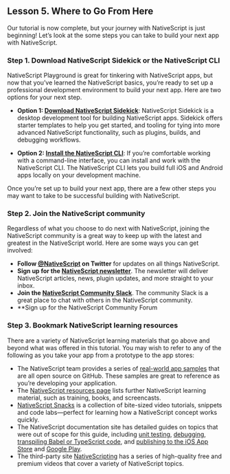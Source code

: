 ## Lesson 5. Where to Go From Here

Our tutorial is now complete, but your journey with NativeScript is just beginning! Let’s look at the some steps you can take to build your next app with NativeScript.

### Step 1. Download NativeScript Sidekick or the NativeScript CLI

NativeScript Playground is great for tinkering with NativeScript apps, but now that you’ve learned the NativeScript basics, you’re ready to set up a professional development environment to build your next app. Here are two options for your next step.

* **Option 1: [Download NativeScript Sidekick](https://www.nativescript.org/nativescript-sidekick)**: NativeScript Sidekick is a desktop development tool for building NativeScript apps. Sidekick offers starter templates to help you get started, and tooling for tying into more advanced NativeScript functionality, such as plugins, builds, and debugging workflows.

* **Option 2: [Install the NativeScript CLI](https://docs.nativescript.org/start/quick-setup)**: If you’re comfortable working with a command-line interface, you can install and work with the NativeScript CLI. The NativeScript CLI lets you build full iOS and Android apps locally on your development machine.

Once you’re set up to build your next app, there are a few other steps you may want to take to be successful building with NativeScript.

### Step 2. Join the NativeScript community

Regardless of what you choose to do next with NativeScript, joining the NativeScript community is a great way to keep up with the latest and greatest in the NativeScript world. Here are some ways you can get involved:

- **Follow [@NativeScript](https://twitter.com/nativescript) on Twitter** for updates on all things NativeScript.
- **Sign up for the [NativeScript newsletter](https://www.nativescript.org/nativescript-newsletter)**. The newsletter will deliver NativeScript articles, news, plugin updates, and more straight to your inbox.
- **Join the [NativeScript Community Slack](http://developer.telerik.com/wp-login.php?action=slack-invitation)**. The community Slack is a great place to chat with others in the NativeScript community.
- **Sign up for the NativeScript Community Forum

### Step 3. Bookmark NativeScript learning resources

There are a variety of NativeScript learning materials that go above and beyond what was offered in this tutorial. You may wish to refer to any of the following as you take your app from a prototype to the app stores:

- The NativeScript team provides a series of [real-world app samples](https://www.nativescript.org/app-samples-with-code) that are all open source on GitHub. These samples are great to reference as you’re developing your application.
- The [NativeScript resources page](https://www.nativescript.org/resources) lists further NativeScript learning material, such as training, books, and screencasts.
- [NativeScript Snacks](http://www.nativescriptsnacks.com/) is a collection of bite-sized video tutorials, snippets and code labs—perfect for learning how a NativeScript concept works quickly.
- The NativeScript documentation site has detailed guides on topics that were out of scope for this guide, including [unit testing](http://docs.nativescript.org/core-concepts/testing), [debugging](http://docs.nativescript.org/core-concepts/debugging), [transpiling Babel or TypeScript code](http://docs.nativescript.org/core-concepts/transpilers), and [publishing to the iOS App Store](http://docs.nativescript.org/core-concepts/publishing-ios-apps) and [Google Play](http://docs.nativescript.org/core-concepts/publishing-android-apps).
- The third-party site [NativeScripting](https://nativescripting.com/) has a series of high-quality free and premium videos that cover a variety of NativeScript topics.

